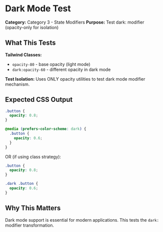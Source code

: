 # Dark Mode Test

**Category:** Category 3 - State Modifiers
**Purpose:** Test dark: modifier (opacity-only for isolation)

## What This Tests

**Tailwind Classes:**
- `opacity-80` - base opacity (light mode)
- `dark:opacity-60` - different opacity in dark mode

**Test Isolation:** Uses ONLY opacity utilities to test dark mode modifier mechanism.

## Expected CSS Output

```css
.button {
  opacity: 0.8;
}

@media (prefers-color-scheme: dark) {
  .button {
    opacity: 0.6;
  }
}
```

OR (if using class strategy):

```css
.button {
  opacity: 0.8;
}

.dark .button {
  opacity: 0.6;
}
```

## Why This Matters

Dark mode support is essential for modern applications. This tests the `dark:` modifier transformation.
